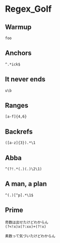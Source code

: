 # Regex_Golf

## Warmup
```
foo
```

## Anchors
```
^.*ick$
```

## It never ends
```
u\b
```

## Ranges
```
[a-f]{4,6}
```

## Backrefs
```
([a-z]{3}).*\1
```

## Abba
```
^(?!.*(.)(.)\2\1)
```

## A man, a plan
```
^(.)[^p].*\1$
```

## Prime
```
奇数は出せたけどわからん
(?<!x)x(?:xx)+(?!x)

素数って気づいたけどわからん
```

